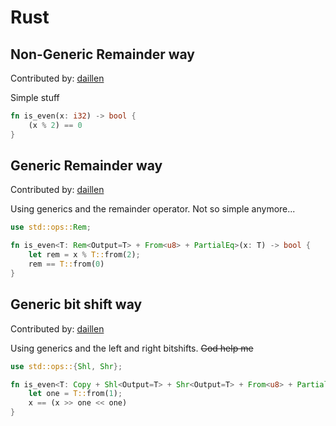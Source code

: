 # Rust

## Non-Generic Remainder way
Contributed by: [daillen](https://github.com/daillen)

Simple stuff

```rust
fn is_even(x: i32) -> bool {
    (x % 2) == 0
}
```

## Generic Remainder way
Contributed by: [daillen](https://github.com/daillen)

Using generics and the remainder operator. Not so simple anymore...

```rust
use std::ops::Rem;

fn is_even<T: Rem<Output=T> + From<u8> + PartialEq>(x: T) -> bool {
    let rem = x % T::from(2);
    rem == T::from(0)
}
```

## Generic bit shift way
Contributed by: [daillen](https://github.com/daillen)

Using generics and the left and right bitshifts. ~~God help me~~

```rust
use std::ops::{Shl, Shr};

fn is_even<T: Copy + Shl<Output=T> + Shr<Output=T> + From<u8> + PartialEq>(x: T) -> bool {
    let one = T::from(1);
    x == (x >> one << one)
}
```

